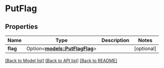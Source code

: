 # PutFlag

## Properties

Name | Type | Description | Notes
------------ | ------------- | ------------- | -------------
**flag** | Option<[**models::PutFlagFlag**](PutFlag_flag.md)> |  | [optional]

[[Back to Model list]](../README.md#documentation-for-models) [[Back to API list]](../README.md#documentation-for-api-endpoints) [[Back to README]](../README.md)


